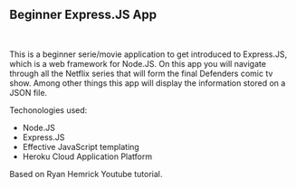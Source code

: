 <h2>Beginner Express.JS App</h2></br>

This is a beginner serie/movie application to get introduced to Express.JS, which is a web framework for Node.JS. On this app you will navigate through all the Netflix series that will form the final Defenders comic tv show. Among other things this app will display the information stored on a JSON file.

Techonologies used:

- Node.JS
- Express.JS
- Effective JavaScript templating
- Heroku Cloud Application Platform

Based on Ryan Hemrick Youtube tutorial.
